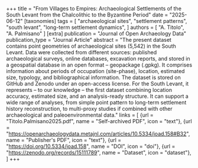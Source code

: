 +++
title = "From Villages to Empires: Archaeological Settlements of the South Levant from the Chalcolithic to the Byzantine Period"
date = "2025-06-12"
[taxonomies]
tags = [
    "archaeological sites",
    "settlement patterns",
    "south levant",
    "long-term settlement dynamics",
]
authors = [ "A. Titolo", "A. Palmisano" ]
[extra]
publication = "Journal of Open Archaeology Data"
publication_type = "Journal Article"
abstract = "The present dataset contains point geometries of archaeological sites (5,542) in the South Levant. Data were collected from different sources: published archaeological surveys, online databases, excavation reports, and stored in a geospatial database in an open format – geopackage (.gpkg). It comprises information about periods of occupation (site-phase), location, estimated size, typology, and bibliographical information. The dataset is stored on GitHub and Zenodo under an open-access license. For the South Levant, it represents – to our knowledge – the first dataset combining location accuracy, estimated size, and an analysis-ready structure. It can support a wide range of analyses, from simple point pattern to long-term settlement history reconstruction, to multi-proxy studies if combined with other archaeological and paleoenvironmental data."
links = [
    {url = "Titolo.Palmisano2025.pdf", name = "Self-archived PDF", icon = "text"},
    {url = "https://openarchaeologydata.metajnl.com/articles/10.5334/joad.158#B32", name = "Publisher's PDF", icon = "text"},
    {url = "https://doi.org/10.5334/joad.158", name = "DOI", icon = "doi"},
    {url = "https://zenodo.org/records/15111789", name = "Dataset", icon = "dataset"},
]
+++
